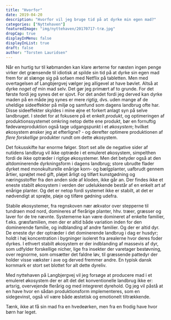 ```yaml
---
title: "Hvorfor"
date: 2019-04-20
description: "Hvorfor vil jeg bruge tid på at dyrke min egen mad?"
categories: ["Nyttehaven"]
featuredImage: "img/nyttehaven/20170717-træ.jpg"
dropCap: true
displayInMenu: false
displayInList: true
draft: false
author: "Torsten Lauridsen"
---
```


Når en hurtig tur til købmanden kan klare ærterne for næsten ingen penge virker det grænsende til idiotisk at spilde sin tid på at dyrke sin egen mad frem for at slænge sig på sofaen med Netflix på tabletten. Men med overtagelsen af Langbjergvej vælger jeg alligevel at have bøvlet. Altså at dyrke _noget af_ min mad selv. Det gør jeg primært af to grunde. For det første fordi jeg synes det er sjovt. For det andet fordi jeg derved kan dyrke maden på en måde jeg synes er mere _rigtig_, dvs. uden mange af de uheldige sideeffekter på miljø og samfund som dagens landbrug ofte har. Disse sideeffekter skyldes i mine øjne et forkert anlagt syn på selve landbruget. I stedet for at fokusere på et enkelt _produkt_, og optimeringen af produktionssystemet omkring netop dette ene produkt, bør en fornuftig fødevareproduktion også tage udgangspunkt i et _økosystem_; hvilket økosystem ønsker jeg at efterligne? - og derefter optimere produktionen af _flere forskellige_ produkter rundt om dette økosystem.

Det fokusskifte har enorme følger. Stort set alle de negative sider af nutidens landbrug vil ikke optræde i et emuleret økosystem, simpelthen fordi de ikke optræder i rigtige økosystemer. Men det betyder også at den altdominerende dyrkningsform i dagens landbrug; store ubrudte flader dyrket med monokulturelle enårige korn- og bælgplanter, uafbrudt gennem årtier, sprøjtet med gift, pløjet årligt og tilført kunstgødning og næringsstoffer fra den anden side af kloden, ikke går an. Der findes ikke et eneste stabilt økosystem i verden der udelukkende består af en enkelt art af enårige planter. Og det er netop fordi systemet ikke er stabilt, at det er nødvendigt at sprøjte, pløje og tilføre gødning udefra.

Stabile økosystemer, fra regnskoven nær ækvator over stepperne til tundraen mod nord, domineres af flerårige planter, hhv. træer, græsser og laver for de tre nævnte. Systemerne kan være domineret af enkelte familier, f.eks. græsfamilien, men der er altid både variation inden for den dominerende familie, og indblanding af andre familier. Og der er altid dyr. De eneste dyr der optræder i det dominerende landbrug i dag er husdyr; holdt i høj koncentration i bygninger isoleret fra arealerne hvor deres foder dyrkes. I ethvert stabilt økosystem er der indblanding af massevis af dyr, som udfylder forskellige nicher, lige fra insekter der varetager bestøvning, over regnorme, som omsætter det faldne løv, til græssende pattedyr der holder visse vækster i ave og derved fremmer andre. En typisk dansk kornmark er stort set blottet for alt dette dyreliv.

Med nyttehaven på Langbjergvej vil jeg forsøge at producere mad i et emuleret økosystem der er alt det det konventionelle landbrug ikke er: artsrig, overvejende flerårig og med integreret dyrehold. Og jeg vil påstå at en have hvor en sådan produktionsform implementeres, som en sidegevinst, også vil være både æstetisk og emotionelt tiltrækkende.

Tænk, ikke at få sin mad fra en hvedeørken, men fra en frodig have hvor børn har leget.

